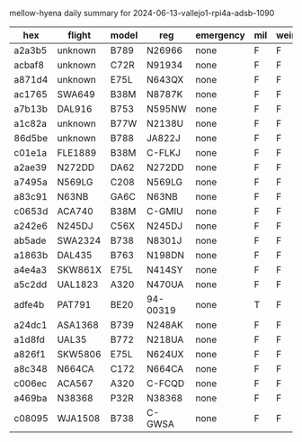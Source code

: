 mellow-hyena daily summary for 2024-06-13-vallejo1-rpi4a-adsb-1090

|hex|flight|model|reg|emergency|mil|weirdo|
|--|--|--|--|--|--|--|
|a2a3b5|unknown|B789|N26966|none|F|F|
|acbaf8|unknown|C72R|N91934|none|F|F|
|a871d4|unknown|E75L|N643QX|none|F|F|
|ac1765|SWA649|B38M|N8787K|none|F|F|
|a7b13b|DAL916|B753|N595NW|none|F|F|
|a1c82a|unknown|B77W|N2138U|none|F|F|
|86d5be|unknown|B788|JA822J|none|F|F|
|c01e1a|FLE1889|B38M|C-FLKJ|none|F|F|
|a2ae39|N272DD|DA62|N272DD|none|F|F|
|a7495a|N569LG|C208|N569LG|none|F|F|
|a83c91|N63NB|GA6C|N63NB|none|F|F|
|c0653d|ACA740|B38M|C-GMIU|none|F|F|
|a242e6|N245DJ|C56X|N245DJ|none|F|F|
|ab5ade|SWA2324|B738|N8301J|none|F|F|
|a1863b|DAL435|B763|N198DN|none|F|F|
|a4e4a3|SKW861X|E75L|N414SY|none|F|F|
|a5c2dd|UAL1823|A320|N470UA|none|F|F|
|adfe4b|PAT791|BE20|94-00319|none|T|F|
|a24dc1|ASA1368|B739|N248AK|none|F|F|
|a1d8fd|UAL35|B772|N218UA|none|F|F|
|a826f1|SKW5806|E75L|N624UX|none|F|F|
|a8c348|N664CA|C172|N664CA|none|F|F|
|c006ec|ACA567|A320|C-FCQD|none|F|F|
|a469ba|N38368|P32R|N38368|none|F|F|
|c08095|WJA1508|B738|C-GWSA|none|F|F|
